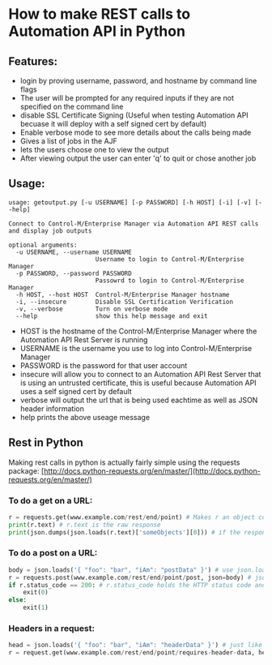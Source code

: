 # How to make REST calls to Automation API in Python

## Features:
- login by proving username, password, and hostname by command line flags
- The user will be prompted for any required inputs if they are not specified on the command line
- disable SSL Certificate Signing (Useful when testing Automation API becuase it will deploy with a self signed cert by default)
- Enable verbose mode to see more details about the calls being made
- Gives a list of jobs in the AJF
- lets the users choose one to view the output
- After viewing output the user can enter 'q' to quit or chose another job

## Usage: 
    usage: getoutput.py [-u USERNAME] [-p PASSWORD] [-h HOST] [-i] [-v] [--help]
    
    Connect to Control-M/Enterprise Manager via Automation API REST calls and display job outputs
    
    optional arguments:
      -u USERNAME, --username USERNAME
                            Username to login to Control-M/Enterprise Manager
      -p PASSWORD, --password PASSWORD
                            Passowrd to login to Control-M/Enterprise Manager
      -h HOST, --host HOST  Control-M/Enterprise Manager hostname
      -i, --insecure        Disable SSL Certification Verification
      -v, --verbose         Turn on verbose mode
      --help                show this help message and exit

- HOST is the hostname of the Control-M/Enterprise Manager where the Automation API Rest Server is running
- USERNAME is the username you use to log into Control-M/Enterprise Manager
- PASSWORD is the password for that user account
- insecure will allow you to connect to an Automation API Rest Server that is using an untrusted certificate, this is useful because Automation API uses a self signed cert by default
- verbose will output the url that is being used eachtime as well as JSON header information
- help prints the above useage message

## Rest in Python
Making rest calls in python is actually fairly simple using the requests package: [http://docs.python-requests.org/en/master/](http://docs.python-requests.org/en/master/)
### To do a get on a URL:
```python
r = requests.get(www.example.com/rest/end/point) # Makes r an object conaining information about the request and the response data
print(r.text) # r.text is the raw response
print(json.dumps(json.loads(r.text)['someObjects'][0])) # if the response if in JSON and you wish to output only certain feilds you can load it as a json object
```
### To do a post on a URL:
```python
body = json.loads('{ "foo": "bar", "iAm": "postData" }') # use json.loads to make a json object to use as the post body
r = requests.post(www.example.com/rest/end/point/post, json=body) # json= automatically sets the content type for this request to json
if r.status_code == 200: # r.status_code holds the HTTP status code and can be useful for error handling in addition too the exceptions in the requests using a try except block
    exit(0)
else:
    exit(1)
```
### Headers in a request:
```python
head = json.loads('{ "foo": "bar", "iAm": "headerData" }') # just like body content for a post make a json object
r = request.get(www.example.com/rest/end/point/requires-header-data, header=head)
```